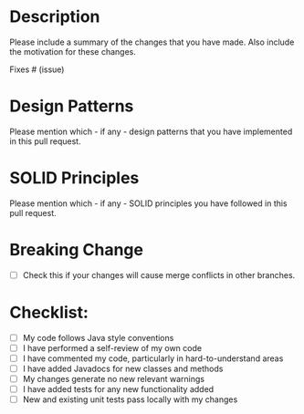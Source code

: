 # Description

Please include a summary of the changes that you have made. Also include the motivation for these changes.

Fixes # (issue)

# Design Patterns

Please mention which - if any - design patterns that you have implemented in this pull request.

# SOLID Principles

Please mention which - if any - SOLID principles you have followed in this pull request.

# Breaking Change
- [ ] Check this if your changes will cause merge conflicts in other branches.

# Checklist:
- [ ] My code follows Java style conventions
- [ ] I have performed a self-review of my own code
- [ ] I have commented my code, particularly in hard-to-understand areas
- [ ] I have added Javadocs for new classes and methods
- [ ] My changes generate no new relevant warnings
- [ ] I have added tests for any new functionality added
- [ ] New and existing unit tests pass locally with my changes
